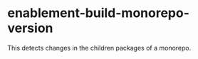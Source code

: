 # enablement-build-monorepo-version

This detects changes in the children packages of a monorepo.



